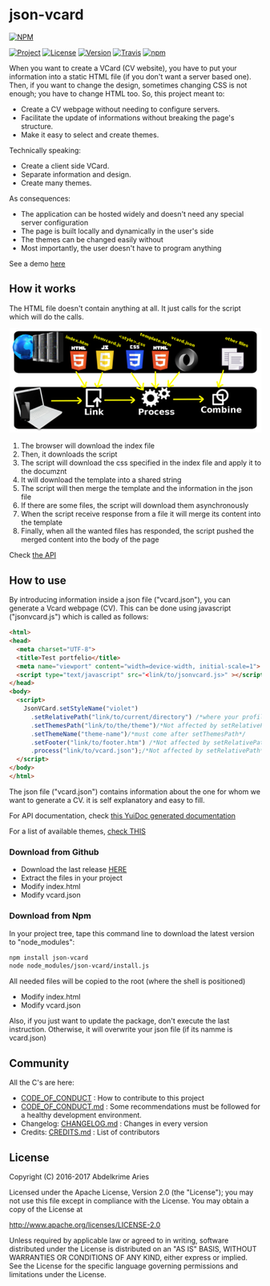 # json-vcard

[![NPM](https://nodei.co/npm/json-vcard.png?downloads=true&downloadRank=true&stars=true)](https://nodei.co/npm/json-vcard/)

[![Project](https://img.shields.io/badge/Project-jsonVCard-FDEE00.svg)](https://kariminf.github.io/json-vcard/)
[![License](https://img.shields.io/badge/License-Apache_2.0-FDEE00.svg)](http://www.apache.org/licenses/LICENSE-2.0)
[![Version](https://img.shields.io/npm/v/json-vcard.svg)](https://www.npmjs.com/package/json-vcard)
[![Travis](https://img.shields.io/travis/kariminf/json-vcard.svg)](https://travis-ci.org/kariminf/json-vcard)
[![npm](https://img.shields.io/npm/dt/json-vcard.svg)](https://www.npmjs.com/package/json-vcard)

When you want to create a VCard (CV website), you have to put your information into a static HTML file (if you don't want a server based one).
Then, if you want to change the design, sometimes changing CSS is not enough; you have to change HTML too.
So, this project meant to:
* Create a CV webpage without needing to configure servers.
* Facilitate the update of informations without breaking the page's structure.
* Make it easy to select and create themes.

Technically speaking:
* Create a client side VCard.
* Separate information and design.
* Create many themes.

As consequences:
* The application can be hosted widely and doesn't need any special server configuration
* The page is built locally and dynamically in the user's side
* The themes can be changed easily without
* Most importantly, the user doesn't have to program anything

See a demo [here](https://kariminf.github.io/json-vcard/)

## How it works

The HTML file doesn't contain anything at all. It just calls for the script which will do the calls.

![GitHub Logo](/docs/img/json-vcard.png)

1. The browser will download the index file
1. Then, it downloads the script
1. The script will download the css specified in the index file and apply it to the documznt
1. It will download the template into a shared string
1. The script will then merge the template and the information in the json file
1. If there are some files, the script will download them asynchronously
1. When the script receive response from a file it will merge its content into the template
1. Finally, when all the wanted files has responded, the script pushed the merged content into the body of the page

Check [the API](https://kariminf.github.io/json-vcard/docs/docs)

## How to use

By introducing information inside a json file ("vcard.json"), you can generate a Vcard webpage (CV).
This can be done using javascript ("jsonvcard.js") which is called as follows:
```html
<html>
<head>
  <meta charset="UTF-8">
  <title>Test portfelio</title>
  <meta name="viewport" content="width=device-width, initial-scale=1">
  <script type="text/javascript" src="<link/to/jsonvcard.js>" ></script>
</head>
<body>
  <script>
    JsonVCard.setStyleName("violet")
      .setRelativePath("link/to/current/directory") /*where your profile picture and helper files are*/
      .setThemesPath("link/to/the/theme")/*Not affected by setRelativePath*/
      .setThemeName("theme-name")/*must come after setThemesPath*/
      .setFooter("link/to/footer.htm") /*Not affected by setRelativePath*/
      .process("link/to/vcard.json");/*Not affected by setRelativePath*/
  </script>
</body>
</html>
```
The json file ("vcard.json") contains information about the one for whom we want to generate a CV.
it is self explanatory and easy to fill.

For API documentation, check [this YuiDoc generated documentation](https://kariminf.github.io/json-vcard/docs/docs/)


For a list of available themes, [check THIS](./THEMES.md)

### Download from Github

* Download the last release [HERE](https://github.com/kariminf/json-vcard/releases/latest)
* Extract the files in your project
* Modify index.html
* Modify vcard.json

### Download from Npm

In your project tree, tape this command line to download the latest version to "node_modules":
```bash
npm install json-vcard
node node_modules/json-vcard/install.js
```
All needed files will be copied to the root (where the shell is positioned)
* Modify index.html
* Modify vcard.json

Also, if you just want to update the package, don't execute the last instruction.
Otherwise, it will overwrite your json file (if its namme is vcard.json)

## Community

All the C's are here:

* [CODE_OF_CONDUCT](./CONTRIBUTING.md) : How to contribute to this project
* [CODE_OF_CONDUCT.md](./CODE_OF_CONDUCT.md) : Some recommendations must be followed for a healthy development environment.
* Changelog: [CHANGELOG.md](./CHANGELOG.md) : Changes in every version
* Credits: [CREDITS.md](./CREDITS.md) : List of contributors

## License

Copyright (C) 2016-2017 Abdelkrime Aries

Licensed under the Apache License, Version 2.0 (the "License");
you may not use this file except in compliance with the License.
You may obtain a copy of the License at

http://www.apache.org/licenses/LICENSE-2.0

Unless required by applicable law or agreed to in writing, software
distributed under the License is distributed on an "AS IS" BASIS,
WITHOUT WARRANTIES OR CONDITIONS OF ANY KIND, either express or implied.
See the License for the specific language governing permissions and
limitations under the License.
